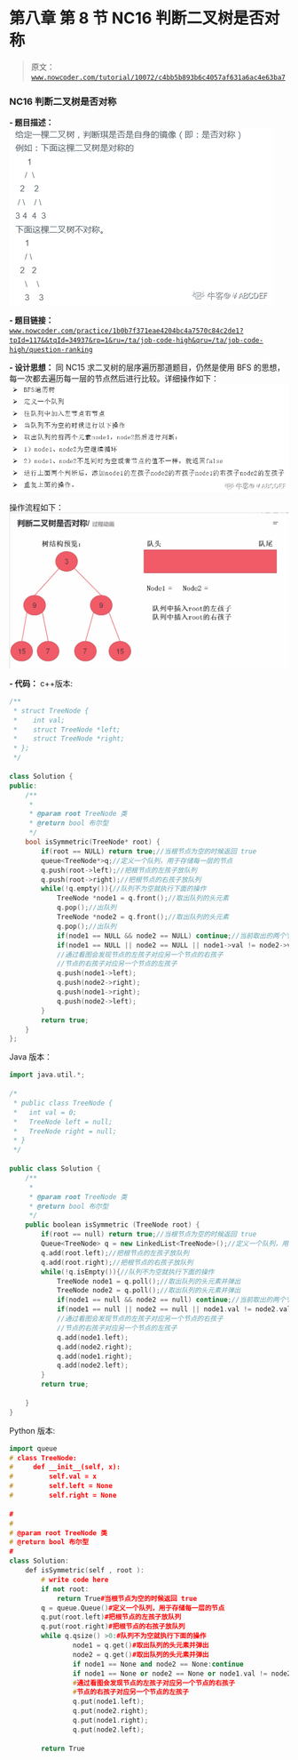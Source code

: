 # 第八章 第 8 节 NC16 判断二叉树是否对称

> 原文：[`www.nowcoder.com/tutorial/10072/c4bb5b893b6c4057af631a6ac4e63ba7`](https://www.nowcoder.com/tutorial/10072/c4bb5b893b6c4057af631a6ac4e63ba7)

### NC16 判断二叉树是否对称

**- 题目描述：**
![图片说明](img/4980b93cb95a1f41942cd742c63570fe.png "图片标题")

**- 题目链接：**
[`www.nowcoder.com/practice/1b0b7f371eae4204bc4a7570c84c2de1?tpId=117&&tqId=34937&rp=1&ru=/ta/job-code-high&qru=/ta/job-code-high/question-ranking`](https://www.nowcoder.com/practice/1b0b7f371eae4204bc4a7570c84c2de1?tpId=117&&tqId=34937&rp=1&ru=/ta/job-code-high&qru=/ta/job-code-high/question-ranking)

**- 设计思想：**
同 NC15 求二叉树的层序遍历那道题目，仍然是使用 BFS 的思想，每一次都去遍历每一层的节点然后进行比较。详细操作如下：
![图片说明](img/b1a037bcc7061179701c76bc5924fee5.png "图片标题")

操作流程如下：
![图片说明](img/5a5d0f76d24871eba7c82de66d1fa9aa.png "图片标题")

**- 代码：**
c++版本:

```cpp
/**
 * struct TreeNode {
 *    int val;
 *    struct TreeNode *left;
 *    struct TreeNode *right;
 * };
 */

class Solution {
public:
    /**
     *
     * @param root TreeNode 类
     * @return bool 布尔型
     */
    bool isSymmetric(TreeNode* root) {
        if(root == NULL) return true;//当根节点为空的时候返回 true
        queue<TreeNode*>q;//定义一个队列，用于存储每一层的节点
        q.push(root->left);//把根节点的左孩子放队列
        q.push(root->right);//把根节点的右孩子放队列
        while(!q.empty()){//队列不为空就执行下面的操作
            TreeNode *node1 = q.front();//取出队列的头元素
            q.pop();//出队列
            TreeNode *node2 = q.front();//取出队列的头元素
            q.pop();//出队列
            if(node1 == NULL && node2 == NULL) continue;//当前取出的两个节点都为空的时候继续
            if(node1 == NULL || node2 == NULL || node1->val != node2->val) return false;//取出的两个节点有一个为空或者值不相等都返回 false
            //通过看图会发现节点的左孩子对应另一个节点的右孩子
            //节点的右孩子对应另一个节点的左孩子
            q.push(node1->left);
            q.push(node2->right);
            q.push(node1->right);
            q.push(node2->left);
        }
        return true;
    }
};

```

Java 版本：

```cpp
import java.util.*;

/*
 * public class TreeNode {
 *   int val = 0;
 *   TreeNode left = null;
 *   TreeNode right = null;
 * }
 */

public class Solution {
    /**
     * 
     * @param root TreeNode 类 
     * @return bool 布尔型
     */
    public boolean isSymmetric (TreeNode root) {
        if(root == null) return true;//当根节点为空的时候返回 true
        Queue<TreeNode> q = new LinkedList<TreeNode>();//定义一个队列，用于存储每一层的节点
        q.add(root.left);//把根节点的左孩子放队列
        q.add(root.right);//把根节点的右孩子放队列
        while(!q.isEmpty()){//队列不为空就执行下面的操作
            TreeNode node1 = q.poll();//取出队列的头元素并弹出
            TreeNode node2 = q.poll();//取出队列的头元素并弹出
            if(node1 == null && node2 == null) continue;//当前取出的两个节点都为空的时候继续
            if(node1 == null || node2 == null || node1.val != node2.val) return false;//取出的两个节点有一个为空或者值不相等都返回 false
            //通过看图会发现节点的左孩子对应另一个节点的右孩子
            //节点的右孩子对应另一个节点的左孩子
            q.add(node1.left);
            q.add(node2.right);
            q.add(node1.right);
            q.add(node2.left);
        }
        return true;

    }
}
```

Python 版本:

```cpp
import queue
# class TreeNode:
#     def __init__(self, x):
#         self.val = x
#         self.left = None
#         self.right = None

#
# 
# @param root TreeNode 类 
# @return bool 布尔型
#
class Solution:
    def isSymmetric(self , root ):
        # write code here
        if not root:
            return True#当根节点为空的时候返回 true
        q = queue.Queue()#定义一个队列，用于存储每一层的节点
        q.put(root.left)#把根节点的左孩子放队列
        q.put(root.right)#把根节点的右孩子放队列
        while q.qsize() >0:#队列不为空就执行下面的操作
                node1 = q.get()#取出队列的头元素并弹出
                node2 = q.get()#取出队列的头元素并弹出
                if node1 == None and node2 == None:continue
                if node1 == None or node2 == None or node1.val != node2.val:return False;
                #通过看图会发现节点的左孩子对应另一个节点的右孩子
                #节点的右孩子对应另一个节点的左孩子
                q.put(node1.left);
                q.put(node2.right);
                q.put(node1.right);
                q.put(node2.left);

        return True
```